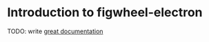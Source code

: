 # Introduction to figwheel-electron

TODO: write [great documentation](http://jacobian.org/writing/what-to-write/)
